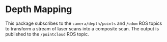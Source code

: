 # Depth Mapping

This package subscribes to the `camera/depth/points` and `/odom` ROS topics to transform a stream of laser scans into a composite scan. The output is published to the `/pointcloud` ROS topic.
